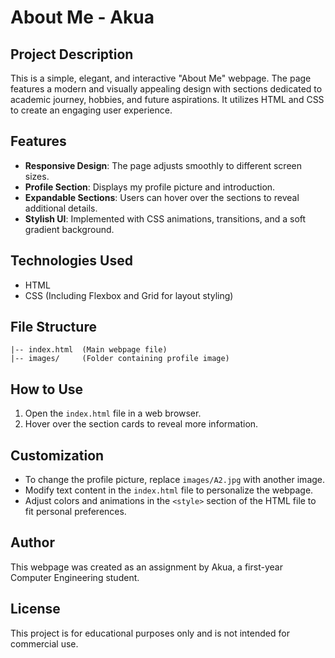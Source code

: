 # About Me - Akua

## Project Description
This is a simple, elegant, and interactive "About Me" webpage. The page features a modern and visually appealing design with sections dedicated to academic journey, hobbies, and future aspirations. It utilizes HTML and CSS to create an engaging user experience.

## Features
- **Responsive Design**: The page adjusts smoothly to different screen sizes.
- **Profile Section**: Displays my profile picture and introduction.
- **Expandable Sections**: Users can hover over the sections to reveal additional details.
- **Stylish UI**: Implemented with CSS animations, transitions, and a soft gradient background.

## Technologies Used
- HTML
- CSS (Including Flexbox and Grid for layout styling)

## File Structure
```
|-- index.html  (Main webpage file)
|-- images/     (Folder containing profile image)
```

## How to Use
1. Open the `index.html` file in a web browser.
2. Hover over the section cards to reveal more information.

## Customization
- To change the profile picture, replace `images/A2.jpg` with another image.
- Modify text content in the `index.html` file to personalize the webpage.
- Adjust colors and animations in the `<style>` section of the HTML file to fit personal preferences.

## Author
This webpage was created as an assignment by Akua, a first-year Computer Engineering student.

## License
This project is for educational purposes only and is not intended for commercial use.

